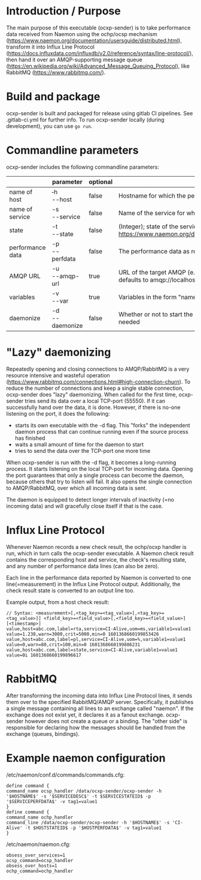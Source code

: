 # Introduction / Purpose

The main purpose of this executable (ocxp-sender) is to take performance data received from Naemon using the ochp/ocsp mechanism (https://www.naemon.org/documentation/usersguide/distributed.html), transform it into Influx Line Protocol (https://docs.influxdata.com/influxdb/v2.0/reference/syntax/line-protocol/), then hand it over an AMQP-supporting message queue (https://en.wikipedia.org/wiki/Advanced_Message_Queuing_Protocol), like RabbitMQ (https://www.rabbitmq.com/).

# Build and package

ocxp-sender is built and packaged for release using gitlab CI pipelines. See .gitlab-ci.yml for further info. To run ocxp-sender locally (during development), you can use `go run`.

# Commandline parameters

ocxp-sender includes the following commandline parameters:

|  | parameter | optional | description |
|-|-|-|-|
| name of host | &#x2011;h<br>--host | false | Hostname for which the performance data is reported |
| name of service | -s<br>--service | false | Name of the service for which the performance data is reported |
| state | -t<br>--state | false | (Integer); state of the service, according to Naemon standard: https://www.naemon.org/documentation/usersguide/pluginapi.html#return_code |
| performance data | -p<br>--perfdata | false | The performance data as reported by naemon |
| AMQP URL | -u<br>--amqp-url | true | URL of the target AMQP (e.g. RabbitMQ), where the data should be sent to, defaults to amqp://localhost:5672 |
| variables | -v<br>--var | true | Variables in the form "name=value" (multiple -v allowed); get forwarded as tags |
| daemonize | -d<br>--daemonize | false | Whether or not to start the executable as a long-running daemon, normally not needed |

# "Lazy" daemonizing
Repeatedly opening and closing connections to AMQP/RabbitMQ is a very resource intensive and wasteful operation (https://www.rabbitmq.com/connections.html#high-connection-churn). To reduce the number of connections and keep a single stable connection, ocxp-sender does "lazy" daemonizing. When called for the first time, ocxp-sender tries send its data over a local TCP-port (55550). If it can successfully hand over the data, it is done. However, if there is no-one listening on the port, it does the following:
* starts its own executable with the -d flag. This "forks" the independent daemon process that can continue running even if the source process has finished
* waits a small amount of time for the daemon to start
* tries to send the data over the TCP-port one more time

When ocxp-sender is run with the -d flag, it becomes a long-running process. It starts listening on the local TCP-port for incoming data. Opening the port guarantees that only a single process can become the daemon, because others that try to listen will fail. It also opens the single connection to AMQP/RabbitMQ, over which all incoming data is sent.

The daemon is equipped to detect longer intervals of inactivity (=no incoming data) and will gracefully close itself if that is the case.

# Influx Line Protocol

Whenever Naemon records a new check result, the ochp/ocxp handler is run, which in turn calls the ocxp-sender executable. A Naemon check result contains the corresponding host and service, the check's resulting state, and any number of performance data lines (can also be zero).

Each line in the performance data reported by Naemon is converted to one line(=measurement) in the Influx Line Protocol output. 
Additionally, the check result state is converted to an output line too.

Example output, from a host check result:
```
// Syntax: <measurement>[,<tag_key>=<tag_value>[,<tag_key>=<tag_value>]] <field_key>=<field_value>[,<field_key>=<field_value>] [<timestamp>]
value,host=abc.com,label=rta,service=CI-Alive,uom=ms,variable1=value1 value=1.238,warn=3000,crit=5000,min=0 1601368660199853426
value,host=abc.com,label=pl,service=CI-Alive,uom=%,variable1=value1 value=0,warn=80,crit=100,min=0 1601368660199886231
value,host=abc.com,label=state,service=CI-Alive,variable1=value1 value=0i 1601368660199896617
```

# RabbitMQ
After transforming the incoming data into Influx Line Protocol lines, it sends them over to the specified RabbitMQ/AMQP server. Specifically, it publishes a single message containing all lines to an exchange called "naemon". If the exchange does not exist yet, it declares it as a fanout exchange. ocxp-sender however does not create a queue or a binding. The "other side" is responsible for declaring how the messages should be handled from the exchange (queues, bindings).

# Example naemon configuration
/etc/naemon/conf.d/commands/commands.cfg:
```
define command {
command_name ocsp_handler /data/ocxp-sender/ocxp-sender -h '$HOSTNAME$' -s '$SERVICEDESC$' -t $SERVICESTATEID$ -p '$SERVICEPERFDATA$' -v tag1=value1
}
define command {
command_name ochp_handler
command_line /data/ocxp-sender/ocxp-sender -h '$HOSTNAME$' -s 'CI-Alive' -t $HOSTSTATEID$ -p '$HOSTPERFDATA$' -v tag1=value1
}
```

/etc/naemon/naemon.cfg:
```
obsess_over_services=1
ocsp_command=ocsp_handler
obsess_over_hosts=1
ochp_command=ochp_handler
```